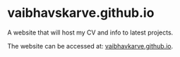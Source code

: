 # vaibhavskarve.github.io
A website that will host my CV and info to latest projects.

The website can be accessed at: [vaibhavkarve.github.io](https://vaibhavkarve.github.io "vaibhavkarve.github.io").
